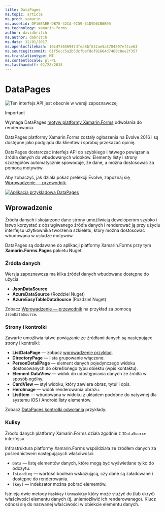 ```yaml
---
title: DataPages
ms.topic: article
ms.prod: xamarin
ms.assetid: DF16EAEE-DB78-42CA-9C59-51D9D6CB6B95
ms.technology: xamarin-forms
author: davidbritch
ms.author: dabritch
ms.date: 12/01/2017
ms.openlocfilehash: 10c473656947dfea8bf832ae5a5704897ef4ce63
ms.sourcegitcommit: 61f5ecc5a2b5dcfbefdef91664d7460c0ee2f357
ms.translationtype: MT
ms.contentlocale: pl-PL
ms.lasthandoff: 02/28/2018
---
```

# <a name="datapages"></a>DataPages

![](~/media/shared/preview.png "Ten interfejs API jest obecnie w wersji zapoznawczej")

> [!IMPORTANT]
> Wymaga DataPages [motyw platformy Xamarin.Forms](~/xamarin-forms/user-interface/themes/index.md) odwołania do renderowania.

DataPages platformy Xamarin.Forms zostały ogłoszenia na Evolve 2016 i są dostępne jako podglądu dla klientów i spróbuj przekazać opinię.

DataPages dostarczać interfejs API do szybkiego i łatwego powiązania źródła danych do wbudowanych widoków. Elementy listy i strony szczegółów automatycznie spowoduje, że dane, a można dostosować za pomocą motywów.

Aby zobaczyć, jak działa pokaz prelekcji Evolve, zapoznaj się [Wprowadzenie — przewodnik](get-started.md).

[ ![](images/demo-sml.png "Aplikacja przykładowa DataPages")](images/demo.png "DataPages przykładowej aplikacji")

## <a name="introduction"></a>Wprowadzenie

Źródła danych i skojarzone dane strony umożliwiają deweloperom szybko i łatwo korzystać z obsługiwanego źródła danych i renderować ją przy użyciu interfejsu użytkownika tworzenia szkieletu, który można dostosować wbudowana w usłudze motywów.

DataPages są dodawane do aplikacji platformy Xamarin.Forms przy tym **Xamarin.Forms.Pages** pakietu Nuget.

### <a name="data-sources"></a>Źródła danych

Wersja zapoznawcza ma kilka źródeł danych wbudowane dostępne do użycia:

* **JsonDataSource**
* **AzureDataSource** (Rozdziel Nuget)
* **AzureEasyTableDataSource** (Rozdziel Nuget)

Zobacz [Wprowadzenie — przewodnik](get-started.md) na przykład za pomocą `JsonDataSource`.


### <a name="pages--controls"></a>Strony i kontrolki

Zawarte umożliwia łatwe powiązanie ze źródłami danych są następujące strony i kontrolki:

* **ListDataPage** — zobacz [wprowadzenie przykład](get-started.md).
* **DirectoryPage** — lista grupowanie włączone.
* **PersonDetailPage** — element danych pojedynczego widoku dostosowanych do określonego typu obiektu (wpis kontaktu).
* **Element DataView** — widok do udostępniania danych ze źródła w sposób ogólny.
* **CardView** — styl widoku, który zawiera obraz, tytuł i opis.
* **HeroImage** — widok renderowania obrazu.
* **ListItem** — wbudowana w widoku z układem podobne do natywnej dla systemu iOS i Android listy elementów.

Zobacz [DataPages kontrolki odwołania](controls.md) przykłady.



### <a name="under-the-hood"></a>Kulisy

Źródło danych platformy Xamarin.Forms działa zgodnie z `IDataSource` interfejsu.

Infrastruktura platformy Xamarin.Forms współdziała ze źródłem danych za pośrednictwem następujących właściwości:

* `Data` — listę elementów danych, które mogą być wyświetlane tylko do odczytu.
* `IsLoading` — wartość boolean wskazującą, czy dane są załadowane i dostępne do renderowania.
* `[key]` — indeksator można pobrać elementów.

Istnieją dwie metody `MaskKey` i `UnmaskKey` który może służyć do (lub ukryć) właściwości elementu danych (tj. uniemożliwić ich renderowanego).
Klucz odnosi się do nazwanej właściwości w obiekcie elementu danych.

